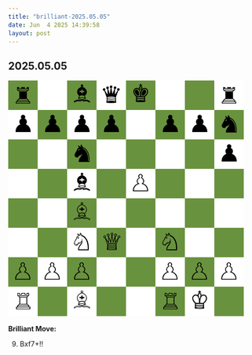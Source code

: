 ```yaml
---
title: "brilliant-2025.05.05"
date: Jun  4 2025 14:39:58
layout: post
---
```


## 2025.05.05

![](/images/brilliant-2025.05.05.png)

**Brilliant Move:**

9. Bxf7+!!
